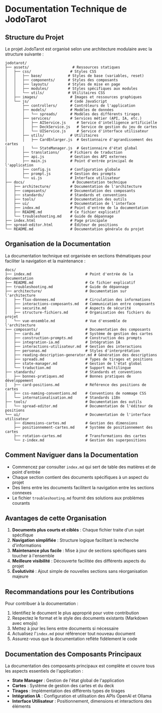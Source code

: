 # Documentation Technique de JodoTarot

## Structure du Projet

Le projet JodoTarot est organisé selon une architecture modulaire avec la structure suivante :

```
jodotarot/
├── assets/                    # Ressources statiques
│   ├── css/                  # Styles CSS
│   │   ├── base/            # Styles de base (variables, reset)
│   │   ├── components/      # Styles des composants
│   │   ├── layouts/         # Styles de mise en page
│   │   ├── modules/         # Styles spécifiques aux modules
│   │   └── utils/           # Utilitaires CSS
│   ├── images/               # Images et ressources graphiques
│   └── js/                   # Code JavaScript
│       ├── controllers/      # Contrôleurs de l'application
│       ├── models/           # Modèles de données
│       │   └── spreads/      # Modèles des différents tirages
│       ├── services/         # Services métier (API, IA, etc.)
│       │   ├── AIService.js     # Service d'intelligence artificielle
│       │   ├── DeckService.js   # Service de gestion du jeu de cartes
│       │   └── UIService.js     # Service d'interface utilisateur
│       ├── utils/            # Utilitaires
│       │   ├── CardEnlarger.js  # Gestionnaire d'agrandissement des cartes
│       │   └── StateManager.js  # Gestionnaire d'état global
│       ├── translations/     # Fichiers de traduction
│       ├── api.js            # Gestion des API externes
│       ├── main.js           # Point d'entrée principal de l'application
│       ├── config.js         # Configuration globale
│       ├── prompt.js         # Gestion des prompts
│       └── ui.js             # Interface utilisateur
├── docs/                      # Documentation technique
│   ├── architecture/         # Documentation de l'architecture
│   ├── composants/           # Documentation des composants
│   ├── standards/            # Standards et conventions
│   ├── tools/                # Documentation des outils
│   ├── ui/                   # Documentation de l'interface
│   ├── index.md              # Point d'entrée de la documentation
│   ├── README.md             # Ce fichier explicatif
│   └── troubleshooting.md    # Guide de dépannage
├── index.html                # Page principale
├── spread-editor.html        # Éditeur de positions
└── README.md                 # Documentation générale du projet
```

## Organisation de la Documentation

La documentation technique est organisée en sections thématiques pour faciliter la navigation et la maintenance :

```
docs/
├── index.md                         # Point d'entrée de la documentation
├── README.md                        # Ce fichier explicatif
├── troubleshooting.md               # Guide de dépannage
├── architecture/                    # Documentation sur l'architecture
│   ├── flux-donnees.md              # Circulation des informations
│   ├── interactions-composants.md   # Communication entre composants
│   ├── securite.md                  # Aspects de sécurité
│   ├── structure-fichiers.md        # Organisation des fichiers du projet
│   └── vue-ensemble.md              # Vue d'ensemble de l'architecture
├── composants/                      # Documentation des composants
│   ├── cards.md                     # Système de gestion des cartes
│   ├── construction-prompts.md      # Construction des prompts
│   ├── integration-ia.md            # Intégration IA
│   ├── interactions-utilisateur.md  # Gestion des interactions
│   ├── personas.md                  # Styles d'interprétation
│   ├── reading-description-generator.md # Génération des descriptions
│   ├── spreads.md                   # Types de tirages et positions
│   ├── state-manager.md             # Gestion de l'état global
│   └── traduction.md                # Support multilingue
├── standards/                       # Standards et conventions
│   ├── bonnes-pratiques.md          # Bonnes pratiques de développement
│   ├── card-positions.md            # Référence des positions de cartes 
│   ├── css-naming-conventions.md    # Conventions de nommage CSS
│   └── internationalisation.md      # Standards i18n
├── tools/                           # Documentation des outils
│   └── spread-editor.md             # Documentation de l'éditeur de positions
└── ui/                              # Documentation de l'interface utilisateur
    ├── dimensions-cartes.md         # Gestion des dimensions
    ├── positionnement-cartes.md     # Système de positionnement des cartes
    ├── rotation-cartes.md           # Transformations des cartes
    └── z-index.md                   # Gestion des superpositions
```

## Comment Naviguer dans la Documentation

- Commencez par consulter `index.md` qui sert de table des matières et de point d'entrée
- Chaque section contient des documents spécifiques à un aspect du projet
- Des liens entre les documents facilitent la navigation entre les sections connexes
- Le fichier `troubleshooting.md` fournit des solutions aux problèmes courants

## Avantages de cette Organisation

1. **Documents plus courts et ciblés** : Chaque fichier traite d'un sujet spécifique
2. **Navigation simplifiée** : Structure logique facilitant la recherche d'informations
3. **Maintenance plus facile** : Mise à jour de sections spécifiques sans toucher à l'ensemble
4. **Meilleure visibilité** : Découverte facilitée des différents aspects du projet
5. **Évolutivité** : Ajout simple de nouvelles sections sans réorganisation majeure

## Recommandations pour les Contributions

Pour contribuer à la documentation :

1. Identifiez le document le plus approprié pour votre contribution
2. Respectez le format et le style des documents existants (Markdown avec emojis)
3. Mettez à jour les liens entre documents si nécessaire
4. Actualisez l'`index.md` pour référencer tout nouveau document
5. Assurez-vous que la documentation reflète fidèlement le code

## Documentation des Composants Principaux

La documentation des composants principaux est complète et couvre tous les aspects essentiels de l'application :

- **State Manager** : Gestion de l'état global de l'application
- **Cartes** : Système de gestion des cartes et du deck
- **Tirages** : Implémentation des différents types de tirages
- **Intégration IA** : Configuration et utilisation des APIs OpenAI et Ollama
- **Interface Utilisateur** : Positionnement, dimensions et interactions des éléments 